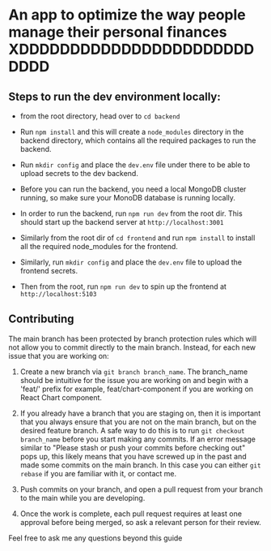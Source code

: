# An app to optimize the way people manage their personal finances XDDDDDDDDDDDDDDDDDDDDDDDDDDD

## Steps to run the dev environment locally:

- from the root directory, head over to `cd backend`
- Run `npm install` and this will create a `node_modules` directory in the backend directory, which contains all the required packages to run the backend.

- Run `mkdir config` and place the `dev.env` file under there to be able to upload secrets to the dev backend.
- Before you can run the backend, you need a local MongoDB cluster running, so make sure your MonoDB database is running locally.

- In order to run the backend, run `npm run dev` from the root dir. This should start up the backend server at `http://localhost:3001`

- Similarly from the root dir of `cd frontend` and run `npm install` to install all the required node_modules for the frontend.

- Similarly, run `mkdir config` and place the `dev.env` file to upload the frontend secrets.

- Then from the root, run `npm run dev` to spin up the frontend at `http://localhost:5103`

## Contributing

The main branch has been protected by branch protection rules which will not allow you to commit directly to the main branch. Instead, for each new issue that you are working on:

1. Create a new branch via `git branch branch_name`. The branch_name should be intuitive for the issue you are working on and begin with a 'feat/' prefix for example, feat/chart-component if you are working on React Chart component.

2. If you already have a branch that you are staging on, then it is important that you always ensure that you are not on the main branch, but on the desired feature branch. A safe way to do this is to run `git checkout branch_name` before you start making any commits. If an error message similar to "Please stash or push your commits before checking out" pops up, this likely means that you have screwed up in the past and made some commits on the main branch. In this case you can either `git rebase` if you are familiar with it, or contact me.

3. Push commits on your branch, and open a pull request from your branch to the main while you are developing.

4. Once the work is complete, each pull request requires at least one approval before being merged, so ask a relevant person for their review.

Feel free to ask me any questions beyond this guide
